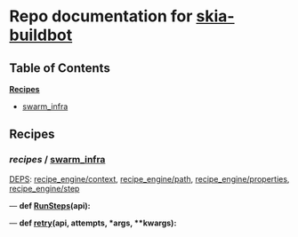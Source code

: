 <!--- AUTOGENERATED BY `./recipes.py test train` -->
# Repo documentation for [skia-buildbot]()
## Table of Contents

**[Recipes](#Recipes)**
  * [swarm_infra](#recipes-swarm_infra)
## Recipes

### *recipes* / [swarm\_infra](/infra/bots/recipes/swarm_infra.py)

[DEPS](/infra/bots/recipes/swarm_infra.py#13): [recipe\_engine/context][recipe_engine/recipe_modules/context], [recipe\_engine/path][recipe_engine/recipe_modules/path], [recipe\_engine/properties][recipe_engine/recipe_modules/properties], [recipe\_engine/step][recipe_engine/recipe_modules/step]

&mdash; **def [RunSteps](/infra/bots/recipes/swarm_infra.py#36)(api):**

&mdash; **def [retry](/infra/bots/recipes/swarm_infra.py#24)(api, attempts, \*args, \*\*kwargs):**

[recipe_engine/recipe_modules/context]: https://chromium.googlesource.com/infra/luci/recipes-py.git/+/950046182d106b95a9686c6c9b168f53da83be57/README.recipes.md#recipe_modules-context
[recipe_engine/recipe_modules/path]: https://chromium.googlesource.com/infra/luci/recipes-py.git/+/950046182d106b95a9686c6c9b168f53da83be57/README.recipes.md#recipe_modules-path
[recipe_engine/recipe_modules/properties]: https://chromium.googlesource.com/infra/luci/recipes-py.git/+/950046182d106b95a9686c6c9b168f53da83be57/README.recipes.md#recipe_modules-properties
[recipe_engine/recipe_modules/step]: https://chromium.googlesource.com/infra/luci/recipes-py.git/+/950046182d106b95a9686c6c9b168f53da83be57/README.recipes.md#recipe_modules-step
